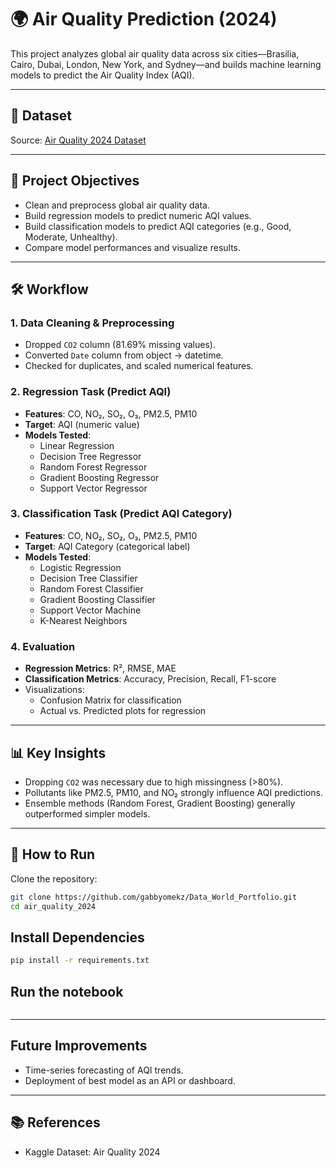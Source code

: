# 🌍 Air Quality Prediction (2024)

This project analyzes global air quality data across six cities—Brasilia, Cairo, Dubai, London, New York, and Sydney—and builds machine learning models to predict the Air Quality Index (AQI).

---

## 🔗 Dataset
Source: [Air Quality 2024 Dataset](https://www.kaggle.com/datasets/youssefelebiary/air-quality-2024/data)

---

## 📌 Project Objectives
- Clean and preprocess global air quality data.
- Build regression models to predict numeric AQI values.
- Build classification models to predict AQI categories (e.g., Good, Moderate, Unhealthy).
- Compare model performances and visualize results.

---

## 🛠️ Workflow

### 1. Data Cleaning & Preprocessing
- Dropped `CO2` column (81.69% missing values).
- Converted `Date` column from object → datetime.
- Checked for duplicates, and scaled numerical features.

### 2. Regression Task (Predict AQI)
- **Features**: CO, NO₂, SO₂, O₃, PM2.5, PM10  
- **Target**: AQI (numeric value)  
- **Models Tested**:
  - Linear Regression
  - Decision Tree Regressor
  - Random Forest Regressor
  - Gradient Boosting Regressor
  - Support Vector Regressor

### 3. Classification Task (Predict AQI Category)
- **Features**: CO, NO₂, SO₂, O₃, PM2.5, PM10  
- **Target**: AQI Category (categorical label)  
- **Models Tested**:
  - Logistic Regression
  - Decision Tree Classifier
  - Random Forest Classifier
  - Gradient Boosting Classifier
  - Support Vector Machine
  - K-Nearest Neighbors

### 4. Evaluation
- **Regression Metrics**: R², RMSE, MAE  
- **Classification Metrics**: Accuracy, Precision, Recall, F1-score  
- Visualizations:
  - Confusion Matrix for classification
  - Actual vs. Predicted plots for regression

---

## 📊 Key Insights
- Dropping `CO2` was necessary due to high missingness (>80%).
- Pollutants like PM2.5, PM10, and NO₂ strongly influence AQI predictions.
- Ensemble methods (Random Forest, Gradient Boosting) generally outperformed simpler models.

---

## 🚀 How to Run

Clone the repository:
```bash
git clone https://github.com/gabbyomekz/Data_World_Portfolio.git
cd air_quality_2024
```

## Install Dependencies
```bash
pip install -r requirements.txt
```

## Run the notebook
```jupyter notebook air_quality_prediction.ipynb
```

---
## Future Improvements
- Time-series forecasting of AQI trends.
- Deployment of best model as an API or dashboard.

---

## 📚 References
- Kaggle Dataset: Air Quality 2024



